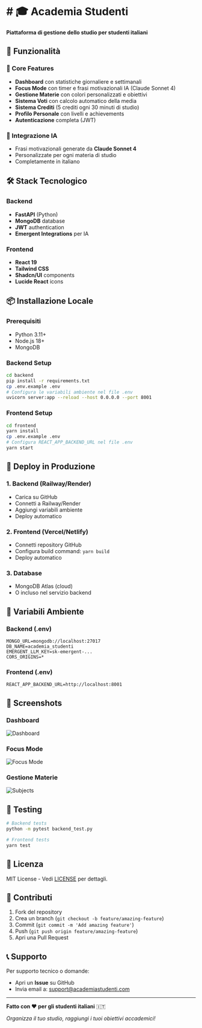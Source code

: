# # 🎓 Academia Studenti

**Piattaforma di gestione dello studio per studenti italiani**

## 🌟 Funzionalità

### 🎯 Core Features
- **Dashboard** con statistiche giornaliere e settimanali
- **Focus Mode** con timer e frasi motivazionali IA (Claude Sonnet 4)
- **Gestione Materie** con colori personalizzati e obiettivi
- **Sistema Voti** con calcolo automatico della media
- **Sistema Crediti** (5 crediti ogni 30 minuti di studio)
- **Profilo Personale** con livelli e achievements
- **Autenticazione** completa (JWT)

### 🤖 Integrazione IA
- Frasi motivazionali generate da **Claude Sonnet 4**
- Personalizzate per ogni materia di studio
- Completamente in italiano

## 🛠️ Stack Tecnologico

### Backend
- **FastAPI** (Python)
- **MongoDB** database
- **JWT** authentication
- **Emergent Integrations** per IA

### Frontend  
- **React 19**
- **Tailwind CSS**
- **Shadcn/UI** components
- **Lucide React** icons

## 📦 Installazione Locale

### Prerequisiti
- Python 3.11+
- Node.js 18+
- MongoDB

### Backend Setup
```bash
cd backend
pip install -r requirements.txt
cp .env.example .env
# Configura le variabili ambiente nel file .env
uvicorn server:app --reload --host 0.0.0.0 --port 8001
```

### Frontend Setup
```bash
cd frontend
yarn install
cp .env.example .env
# Configura REACT_APP_BACKEND_URL nel file .env
yarn start
```

## 🚀 Deploy in Produzione

### 1. Backend (Railway/Render)
- Carica su GitHub
- Connetti a Railway/Render  
- Aggiungi variabili ambiente
- Deploy automatico

### 2. Frontend (Vercel/Netlify)
- Connetti repository GitHub
- Configura build command: `yarn build`
- Deploy automatico

### 3. Database
- MongoDB Atlas (cloud)
- O incluso nel servizio backend

## 🔐 Variabili Ambiente

### Backend (.env)
```env
MONGO_URL=mongodb://localhost:27017
DB_NAME=academia_studenti  
EMERGENT_LLM_KEY=sk-emergent-...
CORS_ORIGINS=*
```

### Frontend (.env)
```env
REACT_APP_BACKEND_URL=http://localhost:8001
```

## 📸 Screenshots

### Dashboard
![Dashboard](docs/dashboard.png)

### Focus Mode
![Focus Mode](docs/focus-mode.png)

### Gestione Materie
![Subjects](docs/subjects.png)

## 🧪 Testing

```bash
# Backend tests
python -m pytest backend_test.py

# Frontend tests  
yarn test
```

## 📄 Licenza

MIT License - Vedi [LICENSE](LICENSE) per dettagli.

## 🤝 Contributi

1. Fork del repository
2. Crea un branch (`git checkout -b feature/amazing-feature`)  
3. Commit (`git commit -m 'Add amazing feature'`)
4. Push (`git push origin feature/amazing-feature`)
5. Apri una Pull Request

## 📞 Supporto

Per supporto tecnico o domande:
- Apri un **Issue** su GitHub
- Invia email a: support@academiastudenti.com

---

**Fatto con ❤️ per gli studenti italiani** 🇮🇹

*Organizza il tuo studio, raggiungi i tuoi obiettivi accademici!*
